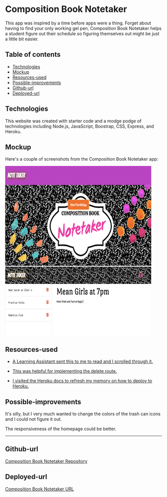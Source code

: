 # Composition Book Notetaker

This app was inspired by a time before apps were a thing. Forget about having to find your only working gel pen, Composition Book Notetaker helps a student figure out their schedule so figuring themselves out might be just a little bit easier.  

## Table of contents
* [Technologies](#technologies)
* [Mockup](#mockup)
* [Resources-used](#resources-used)
* [Possible-improvements](#possible-improvements)
* [Github-url](#github-url)
* [Deployed-url](#deployed-url)

## Technologies

This website was created with starter code and a modge podge of technologies including Node.js, JavaScript, Boostrap, CSS, Express, and Heroku.

## Mockup

Here's a couple of screenshots from the Composition Book Notetaker app:

<img src="public/assets/images/cbnt1.png" width="470" height="320" alt="Notetaker Homepage"/>

<img src="public/assets/images/cbnt2.png" width="470" height="220" alt="Notetaker Notes Page"/>

## Resources-used

* <a href="https://medium.com/@abdishire15/what-is-the-difference-between-fs-writefile-and-fs-writefilesync-3a2c3f2c516" target="_blank"> A Learning Assistant sent this to me to read and I scrolled through it. </a> 

* <a href="https://expressjs.com/en/starter/basic-routing.html" target="_blank"> This was helpful for implementing the delete route. </a> 

* <a href="https://devcenter.heroku.com/articles/git" target="_blank"> I visited the Heroku docs to refresh my memory on how to deploy to Heroku. </a> 

## Possible-improvements

It's silly, but I very much wanted to change the colors of the trash can icons and I could not figure it out. 

The responsiveness of the homepage could be better.

---

## Github-url
<a href=https://github.com/AmyShafer/Composition-Book-Notetaker target="_blank_">Composition Book Notetaker Repository</a> 

## Deployed-url
<a href="https://amyshafer.github.io/Its-Raining-Again-Or-Is-It/" target="_blank_">Composition Book Notetaker URL</a> 

